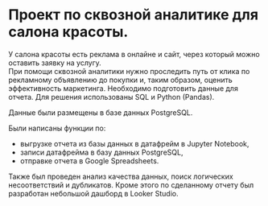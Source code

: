# Проект по сквозной аналитике для салона красоты. 
У салона красоты есть реклама в онлайне и сайт, через который можно оставить заявку на услугу.  
При помощи сквозной аналитики нужно проследить путь от клика по рекламному объявлению до покупки и, таким образом, оценить эффективность маркетинга.
Необходимо подготовить данные для отчета. Для решения использованы SQL и Python (Pandas). 

Данные были размещены в базе данных PostgreSQL. 

Были написаны функции по:
- выгрузке отчета из базы данных в датафрейм в Jupyter Notebook, 
- записи датафрейма в базу данных PostgreSQL,
- отправке отчета в Google Spreadsheets.

Также был проведен анализ качества данных, поиск логических несоответствий и дубликатов.
Кроме этого по сделанному отчету был разработан небольшой дашборд в Looker Studio.
